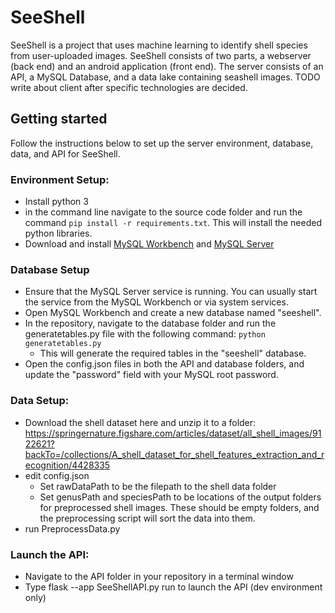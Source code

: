 # SeeShell

SeeShell is a project that uses machine learning to identify shell species from user-uploaded images. SeeShell consists of two parts, a webserver (back end) and an android application (front end).  The server consists of an API, a MySQL Database, and a data lake containing seashell images. TODO write about client after specific technologies are decided.

## Getting started
Follow the instructions below to set up the server environment, database, data, and API for SeeShell.

### Environment Setup:
  - Install python 3
  - in the command line navigate to the source code folder and run the command `pip install -r requirements.txt`.  This will install the needed python libraries.
  - Download and install [MySQL Workbench](https://dev.mysql.com/downloads/workbench/) and [MySQL Server](https://dev.mysql.com/downloads/mysql/)

### Database Setup
  - Ensure that the MySQL Server service is running. You can usually start the service from the MySQL Workbench or via system services.
  - Open MySQL Workbench and create a new database named "seeshell".
  - In the repository, navigate to the database folder and run the generatetables.py file with the following command: `python generatetables.py`
    * This will generate the required tables in the "seeshell" database.
  - Open the config.json files in both the API and database folders, and update the "password" field with your MySQL root password.

### Data Setup:
  - Download the shell dataset here and unzip it to a folder:
      https://springernature.figshare.com/articles/dataset/all_shell_images/9122621?backTo=/collections/A_shell_dataset_for_shell_features_extraction_and_recognition/4428335
  - edit config.json
    * Set rawDataPath to be the filepath to the shell data folder
    * Set genusPath and speciesPath to be locations of the output folders for preprocessed shell images.  These should be empty folders, and the preprocessing script will sort the data into them.
  - run PreprocessData.py

### Launch the API:
  - Navigate to the API folder in your repository in a terminal window
  - Type flask --app SeeShellAPI.py run to launch the API         (dev environment only)

